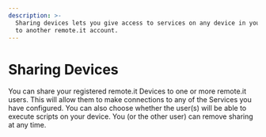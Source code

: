 ```yaml
---
description: >-
  Sharing devices lets you give access to services on any device in your account
  to another remote.it account.
---
```


# Sharing Devices

 You can share your registered remote.it Devices to one or more remote.it users.  This will allow them to make connections to any of the Services you have configured.  You can also choose whether the user\(s\) will be able to execute scripts on your device.  You \(or the other user\) can remove sharing at any time.



